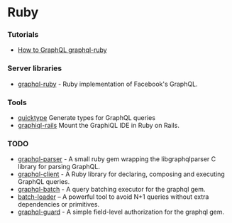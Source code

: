# Ruby

### Tutorials

- [How to GraphQL graphql-ruby](https://www.howtographql.com/graphql-ruby/0-introduction/)

### Server libraries

- [graphql-ruby](https://github.com/rmosolgo/graphql-ruby) - Ruby implementation of Facebook's GraphQL.

### Tools

- [quicktype](https://github.com/quicktype/quicktype) Generate types for GraphQL queries
- [graphiql-rails](https://github.com/rmosolgo/graphiql-rails) Mount the GraphiQL IDE in Ruby on Rails.

### TODO

- [graphql-parser](https://github.com/Shopify/graphql-parser) - A small ruby gem wrapping the libgraphqlparser C library for parsing GraphQL.
- [graphql-client](https://github.com/github/graphql-client) - A Ruby library for declaring, composing and executing GraphQL queries.
- [graphql-batch](https://github.com/Shopify/graphql-batch) - A query batching executor for the graphql gem.
- [batch-loader](https://github.com/exaspark/batch-loader) – A powerful tool to avoid N+1 queries without extra dependencies or primitives.
- [graphql-guard](https://github.com/exAspArk/graphql-guard) - A simple field-level authorization for the graphql gem.

